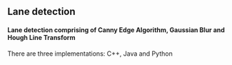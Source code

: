 ## Lane detection
#### Lane detection comprising of Canny Edge Algorithm, Gaussian Blur and Hough Line Transform 
There are three implementations: C++, Java and Python
